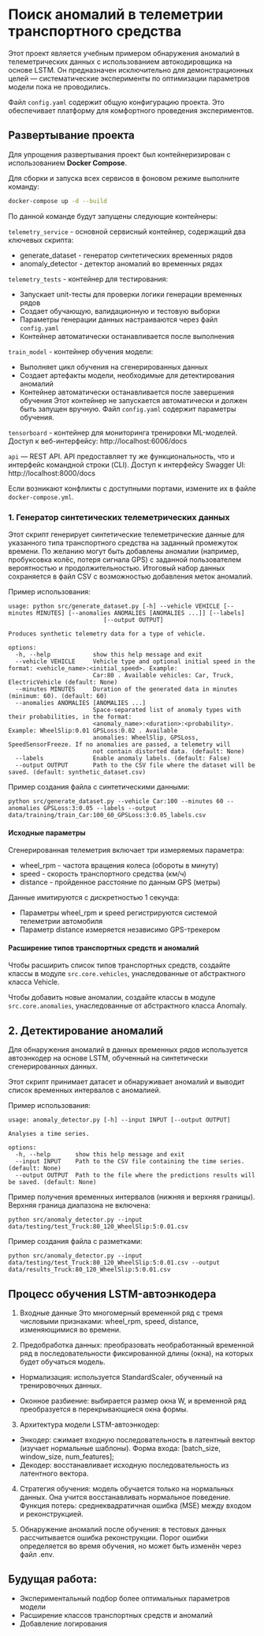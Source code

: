 
# Поиск аномалий в телеметрии транспортного средства

Этот проект является учебным примером обнаружения аномалий в телеметрических данных с использованием автокодировщика на основе LSTM. Он предназначен исключительно для демонстрационных целей — систематические эксперименты по оптимизации параметров модели пока не проводились.

Файл `config.yaml` содержит общую конфигурацию проекта.
Это обеспечивает платформу для комфортного проведения экспериментов.


## Развертывание проекта

Для упрощения развертывания проект был контейнеризирован с использованием **Docker Compose**.

Для сборки и запуска всех сервисов в фоновом режиме выполните команду:


```bash
docker-compose up -d --build
```

По данной команде будут запущены следующие контейнеры:

`telemetry_service` - основной сервисный контейнер, содержащий два ключевых скрипта:
- generate_dataset - генератор синтетических временных рядов
- anomaly_detector - детектор аномалий во временных рядах

`telemetry_tests` - контейнер для тестирования:
- Запускает unit-тесты для проверки логики генерации временных рядов
- Создает обучающую, валидационную и тестовую выборки
- Параметры генерации данных настраиваются через файл `config.yaml`
- Контейнер автоматически останавливается после выполнения

`train_model` - контейнер обучения модели:
- Выполняет цикл обучения на сгенерированных данных
- Создает артефакты модели, необходимые для детектирования аномалий
- Контейнер автоматически останавливается после завершения обучения
Этот контейнер не запускается автоматически и должен быть запущен вручную. Файл `config.yaml` содержит параметры обучения.

`tensorboard` - контейнер для мониторинга тренировки ML-моделей.  Доступ к веб-интерфейсу: http://localhost:6006/docs

`api` — REST API. API предоставляет ту же функциональность, что и интерфейс командной строки (CLI). Доступ к интерфейсу Swagger UI: http://localhost:8000/docs


Если возникают конфликты с доступными портами, измените их в файле `docker-compose.yml`.


### 1. Генератор синтетических телеметрических данных

Этот скрипт генерирует синтетические телеметрические данные для указанного типа транспортного средства на заданный промежуток времени.
По желанию могут быть добавлены аномалии (например, пробуксовка колёс, потеря сигнала GPS) с заданной пользователем вероятностью и продолжительностью.
Итоговый набор данных сохраняется в файл CSV с возможностью добавления меток аномалий.

Пример использования:

```
usage: python src/generate_dataset.py [-h] --vehicle VEHICLE [--minutes MINUTES] [--anomalies ANOMALIES [ANOMALIES ...]] [--labels]
                           [--output OUTPUT]

Produces synthetic telemetry data for a type of vehicle.

options:
  -h, --help            show this help message and exit
  --vehicle VEHICLE     Vehicle type and optional initial speed in the format: <vehicle_name>:<initial_speed>. Example:
                        Car:80 . Available vehicles: Car, Truck, ElectricVehicle (default: None)
  --minutes MINUTES     Duration of the generated data in minutes (minimum: 60). (default: 60)
  --anomalies ANOMALIES [ANOMALIES ...]
                        Space-separated list of anomaly types with their probabilities, in the format:
                        <anomaly_name>:<duration>:<probability>. Example: WheelSlip:0.01 GPSLoss:0.02 . Available
                        anomalies: WheelSlip, GPSLoss, SpeedSensorFreeze. If no anomalies are passed, a telemetry will
                        not contain distorted data. (default: None)
  --labels              Enable anomaly labels. (default: False)
  --output OUTPUT       Path to the CSV file where the dataset will be saved. (default: synthetic_dataset.csv)
```

Пример создания файла с синтетическими данными:

```
python src/generate_dataset.py --vehicle Car:100 --minutes 60 --anomalies GPSLoss:3:0.05 --labels --output data/training/train_Car:100_60_GPSLoss:3:0.05_labels.csv
```


#### Исходные параметры

Сгенерированная телеметрия включает три измеряемых параметра:
- wheel_rpm - частота вращения колеса (обороты в минуту)
- speed - скорость транспортного средства (км/ч)
- distance - пройденное расстояние по данным GPS (метры)

Данные имитируются с дискретностью 1 секунда:
- Параметры wheel_rpm и speed регистрируются системой телеметрии автомобиля
- Параметр distance измеряется независимо GPS-трекером


#### Расширение типов транспортных средств и аномалий

Чтобы расширить список типов транспортных средств, создайте классы в модуле `src.core.vehicles`, унаследованные от абстрактного класса Vehicle.

Чтобы добавить новые аномалии, создайте классы в модуле `src.core.anomalies`, унаследованные от абстрактного класса Anomaly.


## 2. Детектирование аномалий

Для обнаружения аномалий в данных временных рядов используется автоэнкодер на основе LSTM, обученный на синтетически сгенерированных данных.

Этот скрипт принимает датасет и обнаруживает аномалий и выводит список временных интервалов с аномалией.

Пример использования:

```
usage: anomaly_detector.py [-h] --input INPUT [--output OUTPUT]

Analyses a time series.

options:
  -h, --help       show this help message and exit
  --input INPUT    Path to the CSV file containing the time series. (default: None)
  --output OUTPUT  Path to the file where the predictions results will be saved. (default: None)
```

Пример получения временных интервалов (нижняя и верхняя границы). Верхняя граница диапазона не включена:

```
python src/anomaly_detector.py --input data/testing/test_Truck:80_120_WheelSlip:5:0.01.csv
```

Пример создания файла с разметками:

```
python src/anomaly_detector.py --input data/testing/test_Truck:80_120_WheelSlip:5:0.01.csv --output data/results_Truck:80_120_WheelSlip:5:0.01.csv
```


## Процесс обучения LSTM-автоэнкодера

1. Входные данные
Это многомерный временной ряд с тремя числовыми признаками: wheel_rpm, speed, distance, изменяющимися во времени.

2. Предобработка данных: преобразовать необработанный временной ряд в последовательности фиксированной длины (окна), на которых будет обучаться модель.

- Нормализация: используется StandardScaler, обученный на тренировочных данных.

- Оконное разбиение: выбирается размер окна W, и временной ряд преобразуется в перекрывающиеся окна формы.

3. Архитектура модели LSTM-автоэнкодер:
- Энкодер: сжимает входную последовательность в латентный вектор (изучает нормальные шаблоны). Форма входа: [batch_size, window_size, num_features];
- Декодер: восстанавливает исходную последовательность из латентного вектора.

4. Стратегия обучения: модель обучается только на нормальных данных.
Она учится восстанавливать нормальное поведение.
Функция потерь: среднеквадратичная ошибка (MSE) между входом и реконструкцией.


5. Обнаружение аномалий после обучения: в тестовых данных рассчитывается ошибка реконструкции.
Порог ошибки определяется во время обучения, но может быть изменён через файл .env.


## Будущая работа:

- Экспериментальный подбор более оптимальных параметров модели
- Расширение классов транспортных средств и аномалий
- Добавление логирования